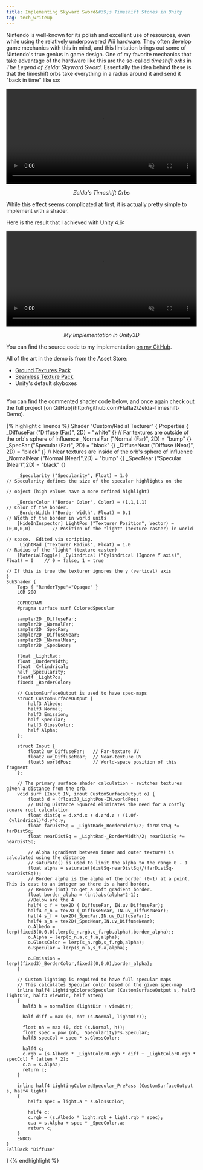 ```yaml
---
title: Implementing Skyward Sword&#39;s Timeshift Stones in Unity
tag: tech_writeup
---
```


Nintendo is well-known for its polish and excellent use of resources, even while using the relatively underpowered Wii hardware.  They often develop game mechanics with this in mind, and this limitation brings out some of Nintendo&#39;s true genius in game design.  One of my favorite mechanics that take advantage of the hardware like this are the so-called *timeshift orbs* in *The Legend of Zelda: Skyward Sword*.  Essentially the idea behind these is that the timeshift orbs take everything in a radius around it and send it &quot;back in time&quot; like so:

<div style="max-width:512px;display:block;margin:0 auto;">
    <video width="100%" controls autoplay loop muted preload="none">
		<source src="/gfycat_old/ConventionalPepperyJellyfish.mp4" type="video/mp4" />
		[Use a browser with video tag to view]
	</video>
</div>
<p style="text-align: center">
    <i>Zelda&#39;s Timeshift Orbs</i>
</p>

While this effect seems complicated at first, it is actually pretty simple to implement with a shader.<!--break-->

Here is the result that I achieved with Unity 4.6:

<div style="max-width:512px;display:block;margin:0 auto;">
    <video width="100%" controls autoplay loop muted preload="none">
		<source src="/gfycat_old/ImpracticalFarColt.mp4" type="video/mp4" />
		[Use a browser with video tag to view]
	</video>
</div>
<p style="text-align: center">
    <i>My Implementation in Unity3D</i>
</p>

You can find the source code to my implementation [on my GitHub](http://github.com/Flafla2/Zelda-Timeshift-Demo).

All of the art in the demo is from the Asset Store:

- [Ground Textures Pack](http://u3d.as/content/nobiax-yughues/ground-textures-pack/5Tu)
- [Seamless Texture Pack](http://u3d.as/content/b-mstr-m/seamless-texture-pack/9kP)
- Unity&#39;s default skyboxes

<br />
You can find the commented shader code below, and once again check out the full project [on GitHub](http://github.com/Flafla2/Zelda-Timeshift-Demo).

{% highlight c linenos %}
Shader "Custom/Radial Texturer" {
    Properties {
        _DiffuseFar ("Diffuse (Far)", 2D) = "white" {}                              // Far textures are outside of the orb's sphere of influence
        _NormalFar ("Normal (Far)", 2D) = "bump" {}
        _SpecFar ("Specular (Far)", 2D) = "black" {}
        _DiffuseNear ("Diffuse (Near)", 2D) = "black" {}                            // Near textures are inside of the orb's sphere of influence
        _NormalNear ("Normal (Near)",2D) = "bump" {}
        _SpecNear ("Specular (Near)",2D) = "black" {}
        
        _Specularity ("Specularity", Float) = 1.0                                   // Specularity defines the size of the specular highlights on the 
                                                                                    // object (high values have a more defined highlight)
        
        _BorderColor ("Border Color", Color) = (1,1,1,1)                            // Color of the border.
        _BorderWidth ("Border Width", Float) = 0.1                                  // Width of the border in world units
        [HideInInspector]_LightPos ("Texturer Position", Vector) = (0,0,0,0)        // Position of the "light" (texture caster) in world
                                                                                    // space.  Edited via scripting.
        _LightRad ("Texturer Radius", Float) = 1.0                                  // Radius of the "light" (texture caster)
        [MaterialToggle] _Cylindrical ("Cylindrical (Ignore Y axis)", Float) = 0    // 0 = false, 1 = true
                                                                                    // If this is true the texturer ignores the y (vertical) axis
    }
    SubShader {
        Tags { "RenderType"="Opaque" }
        LOD 200
        
        CGPROGRAM
        #pragma surface surf ColoredSpecular

        sampler2D _DiffuseFar;
        sampler2D _NormalFar;
        sampler2D _SpecFar;
        sampler2D _DiffuseNear;
        sampler2D _NormalNear;
        sampler2D _SpecNear;
        
        float _LightRad;
        float _BorderWidth;
        float _Cylindrical;
        half _Specularity;
        float4 _LightPos;
        fixed4 _BorderColor;
        
        // CustomSurfaceOutput is used to have spec-maps
        struct CustomSurfaceOutput {
            half3 Albedo;
            half3 Normal;
            half3 Emission;
            half Specular;
            half3 GlossColor;
            half Alpha;
        };
        
        struct Input {
            float2 uv_DiffuseFar;   // Far-texture UV
            float2 uv_DiffuseNear;  // Near-texture UV
            float3 worldPos;        // World-space position of this fragment
        };
        
        // The primary surface shader calculation - switches textures given a distance from the orb.
        void surf (Input IN, inout CustomSurfaceOutput o) {
            float3 d = (float3)_LightPos-IN.worldPos;
            // Using Distance Squared eliminates the need for a costly square root calculation
            float distSq = d.x*d.x + d.z*d.z + (1.0f-_Cylindrical)*d.y*d.y;
            float farDistSq = _LightRad+_BorderWidth/2; farDistSq *= farDistSq;
            float nearDistSq = _LightRad-_BorderWidth/2; nearDistSq *= nearDistSq;
            
            // Alpha (gradient between inner and outer texture) is calculated using the distance
            // saturate() is used to limit the alpha to the range 0 - 1
            float alpha = saturate((distSq-nearDistSq)/(farDistSq-nearDistSq));
            // Border alpha is the alpha of the border (0-1) at a point.  This is cast to an integer so there is a hard border.
            // Remove (int) to get a soft gradient border.
            float border_alpha = (int)abs(alpha*2-1);
            //Below are the 4 
            half4 c_f = tex2D (_DiffuseFar, IN.uv_DiffuseFar);
            half4 c_n = tex2D (_DiffuseNear, IN.uv_DiffuseNear);
            half4 s_f = tex2D(_SpecFar,IN.uv_DiffuseFar);
            half4 s_n = tex2D(_SpecNear,IN.uv_DiffuseNear);
            o.Albedo = lerp(fixed3(0,0,0),lerp(c_n.rgb,c_f.rgb,alpha),border_alpha);;
            o.Alpha = lerp(c_n.a,c_f.a,alpha);
            o.GlossColor = lerp(s_n.rgb,s_f.rgb,alpha);
            o.Specular = lerp(s_n.a,s_f.a,alpha);
            
            o.Emission = lerp((fixed3)_BorderColor,fixed3(0,0,0),border_alpha);
        }
         
        // Custom lighting is required to have full specular maps
        // This calculates Specular color based on the given spec-map
        inline half4 LightingColoredSpecular (CustomSurfaceOutput s, half3 lightDir, half3 viewDir, half atten)
        {
          half3 h = normalize (lightDir + viewDir);
         
          half diff = max (0, dot (s.Normal, lightDir));
         
          float nh = max (0, dot (s.Normal, h));
          float spec = pow (nh, _Specularity)*s.Specular;
          half3 specCol = spec * s.GlossColor;
         
          half4 c;
          c.rgb = (s.Albedo * _LightColor0.rgb * diff + _LightColor0.rgb * specCol) * (atten * 2);
          c.a = s.Alpha;
          return c;
        }
         
        inline half4 LightingColoredSpecular_PrePass (CustomSurfaceOutput s, half4 light)
        {
            half3 spec = light.a * s.GlossColor;
           
            half4 c;
            c.rgb = (s.Albedo * light.rgb + light.rgb * spec);
            c.a = s.Alpha + spec * _SpecColor.a;
            return c;
        }
        ENDCG
    } 
    FallBack "Diffuse"
}
{% endhighlight %}